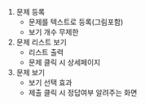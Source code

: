 1) 문제 등록
    - 문제를 텍스트로 등록(그림포함)
    - 보기 개수 무제한
2) 문제 리스트 보기
    - 리스트 출력
    - 문제 클릭 시 상세페이지
3) 문제 보기
    - 보기 선택 효과
    - 제출 클릭 시 정답여부 알려주는 화면